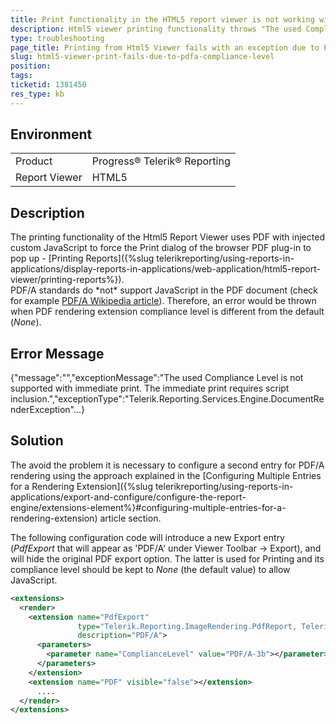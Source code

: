 ```yaml
---
title: Print functionality in the HTML5 report viewer is not working with PDF/A compliance level
description: Html5 viewer printing functionality throws "The used Compliance Level is not supported with immediate print" when PDF compliance level is not the default (None)
type: troubleshooting
page_title: Printing from Html5 Viewer fails with an exception due to PDF/A compliance
slug: html5-viewer-print-fails-due-to-pdfa-compliance-level
position: 
tags: 
ticketid: 1381450
res_type: kb
---
```


## Environment
<table>
	<tr>
		<td>Product</td>
		<td>Progress® Telerik® Reporting</td>
	</tr>
	<tr>
		<td>Report Viewer</td>
		<td>HTML5</td>
	</tr>
</table>


## Description
The printing functionality of the Html5 Report Viewer uses PDF with injected custom JavaScript to force the Print dialog of the browser PDF plug-in to pop up - [Printing Reports]({%slug telerikreporting/using-reports-in-applications/display-reports-in-applications/web-application/html5-report-viewer/printing-reports%}).  
PDF/A standards do \*not\* support JavaScript in the PDF document (check for example [PDF/A Wikipedia article](https://en.wikipedia.org/wiki/PDF/A)). Therefore, an error would be thrown when PDF rendering extension compliance level is different from the default (_None_).

## Error Message
{"message":"","exceptionMessage":"The used Compliance Level is not supported with immediate print. The immediate print requires script inclusion.","exceptionType":"Telerik.Reporting.Services.Engine.DocumentRenderException"...}

## Solution
The avoid the problem it is necessary to configure a second entry for PDF/A rendering using the approach explained in the [Configuring Multiple Entries for a Rendering Extension]({%slug telerikreporting/using-reports-in-applications/export-and-configure/configure-the-report-engine/extensions-element%}#configuring-multiple-entries-for-a-rendering-extension) article section.  
  
The following configuration code will introduce a new Export entry (_PdfExport_ that will appear as 'PDF/A' under Viewer Toolbar -\> Export), and will hide the original PDF export option. The latter is used for Printing and its compliance level should be kept to _None_ (the default value) to allow JavaScript.   
  
```xml
<extensions>
  <render>
    <extension name="PdfExport"
               type="Telerik.Reporting.ImageRendering.PdfReport, Telerik.Reporting, Version=12.2.18.1129, Culture=neutral, PublicKeyToken=a9d7983dfcc261be"
               description="PDF/A">
      <parameters>
        <parameter name="ComplianceLevel" value="PDF/A-3b"></parameter>
      </parameters>
    </extension>
    <extension name="PDF" visible="false"></extension>
      ....
  </render>
</extensions>
```
